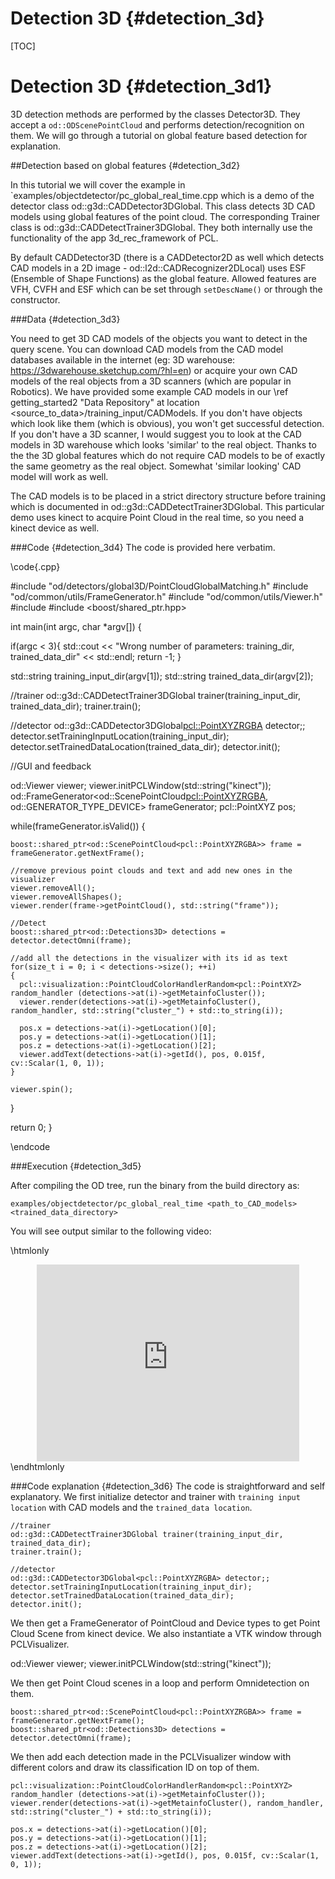 
Detection 3D {#detection_3d}
====
[TOC]

Detection 3D {#detection_3d1}
===========


3D detection methods are performed by the classes Detector3D. They accept a `od::ODScenePointCloud` and performs detection/recognition on them. We will go through a tutorial on global feature based detection for explanation. 


##Detection based on global features {#detection_3d2}

In this tutorial we will cover the example in `examples/objectdetector/pc_global_real_time.cpp which is a demo of the detector class od::g3d::CADDetector3DGlobal. This class detects 3D CAD models using global features of the point cloud. The corresponding Trainer class is  od::g3d::CADDetectTrainer3DGlobal. They both internally use the functionality of the app 3d_rec_framework of PCL.


By default CADDetector3D (there is a CADDetector2D as well which detects CAD models in a 2D image - od::l2d::CADRecognizer2DLocal) uses ESF (Ensemble of Shape Functions) as the global feature. Allowed features are VFH, CVFH and ESF which can be set through `setDescName()` or through the constructor. 

###Data {#detection_3d3}

You need to get 3D CAD models of the objects you want to detect in the query scene. You can download CAD models from the CAD model databases available in the internet (eg: 3D warehouse: https://3dwarehouse.sketchup.com/?hl=en) or acquire your own CAD models of the real objects from a 3D scanners (which are popular in Robotics). We have provided some example CAD models in our \ref getting_started2 "Data Repository" at location \<source_to_data\>/training_input/CADModels. If you don't have objects which look like them (which is obvious), you won't get successful detection. If you don't have a 3D scanner, I would suggest you to look at the CAD models in 3D warehouse which looks 'similar' to the real object. Thanks to the the 3D global features which do not require CAD models to be of exactly the same geometry as the real object. Somewhat 'similar looking' CAD model will work as well. 

The CAD models is to be placed in a strict directory structure before training which is documented in od::g3d::CADDetectTrainer3DGlobal. This particular demo uses kinect to acquire Point Cloud in the real time, so you need a kinect device as well.

###Code {#detection_3d4}
The code is provided here verbatim.

\code{.cpp}

#include "od/detectors/global3D/PointCloudGlobalMatching.h"
#include "od/common/utils/FrameGenerator.h"
#include "od/common/utils/Viewer.h"
#include <string>
#include <boost/shared_ptr.hpp>

int main(int argc, char *argv[])
{

  if(argc < 3){
    std::cout << "Wrong number of parameters: training_dir, trained_data_dir" << std::endl;
    return -1;
  }

  std::string training_input_dir(argv[1]);
  std::string trained_data_dir(argv[2]);

  //trainer
  od::g3d::CADDetectTrainer3DGlobal trainer(training_input_dir, trained_data_dir);
  trainer.train();

  //detector
  od::g3d::CADDetector3DGlobal<pcl::PointXYZRGBA> detector;;
  detector.setTrainingInputLocation(training_input_dir);
  detector.setTrainedDataLocation(trained_data_dir);
  detector.init();

  //GUI and feedback

  od::Viewer viewer;
  viewer.initPCLWindow(std::string("kinect"));
  od::FrameGenerator<od::ScenePointCloud<pcl::PointXYZRGBA>, od::GENERATOR_TYPE_DEVICE> frameGenerator;
  pcl::PointXYZ pos;

  while(frameGenerator.isValid())
  {

    boost::shared_ptr<od::ScenePointCloud<pcl::PointXYZRGBA>> frame = frameGenerator.getNextFrame();

    //remove previous point clouds and text and add new ones in the visualizer
    viewer.removeAll();
    viewer.removeAllShapes();
    viewer.render(frame->getPointCloud(), std::string("frame"));

    //Detect
    boost::shared_ptr<od::Detections3D> detections = detector.detectOmni(frame);

    //add all the detections in the visualizer with its id as text
    for(size_t i = 0; i < detections->size(); ++i)
    {
      pcl::visualization::PointCloudColorHandlerRandom<pcl::PointXYZ> random_handler (detections->at(i)->getMetainfoCluster());
      viewer.render(detections->at(i)->getMetainfoCluster(), random_handler, std::string("cluster_") + std::to_string(i));
       
      pos.x = detections->at(i)->getLocation()[0]; 
      pos.y = detections->at(i)->getLocation()[1]; 
      pos.z = detections->at(i)->getLocation()[2];
      viewer.addText(detections->at(i)->getId(), pos, 0.015f, cv::Scalar(1, 0, 1));
    }

    viewer.spin();
  }

  return 0;
}


\endcode

###Execution {#detection_3d5}

After compiling the OD tree, run the binary from the build directory as: 

    examples/objectdetector/pc_global_real_time <path_to_CAD_models> <trained_data_directory>

You will see output similar to the following video:

\htmlonly
<div align="center">
<iframe width="420" height="315" src="https://www.youtube.com/embed/kosqMb6aeMU" frameborder="0" allowfullscreen></iframe>
</div>
\endhtmlonly


###Code explanation {#detection_3d6}
The code is straightforward and self explanatory. We first initialize detector and trainer with `training input location` with CAD models and the `trained_data location`.

    //trainer
    od::g3d::CADDetectTrainer3DGlobal trainer(training_input_dir, trained_data_dir);
    trainer.train();

    //detector
    od::g3d::CADDetector3DGlobal<pcl::PointXYZRGBA> detector;;
    detector.setTrainingInputLocation(training_input_dir);
    detector.setTrainedDataLocation(trained_data_dir);
    detector.init();

      
We then get a FrameGenerator of PointCloud and Device types to get Point Cloud Scene from kinect device. We also instantiate a VTK window through PCLVisualizer.
 
 
  od::Viewer viewer;
  viewer.initPCLWindow(std::string("kinect"));
              
We then get Point Cloud scenes in a loop and perform Omnidetection on them.
   
    boost::shared_ptr<od::ScenePointCloud<pcl::PointXYZRGBA>> frame = frameGenerator.getNextFrame();
    boost::shared_ptr<od::Detections3D> detections = detector.detectOmni(frame);
     
We then add each detection made in the PCLVisualizer window with different colors and draw its classification ID on top of them.
     
    pcl::visualization::PointCloudColorHandlerRandom<pcl::PointXYZ> random_handler (detections->at(i)->getMetainfoCluster());
    viewer.render(detections->at(i)->getMetainfoCluster(), random_handler, std::string("cluster_") + std::to_string(i));
     
    pos.x = detections->at(i)->getLocation()[0]; 
    pos.y = detections->at(i)->getLocation()[1]; 
    pos.z = detections->at(i)->getLocation()[2];
    viewer.addText(detections->at(i)->getId(), pos, 0.015f, cv::Scalar(1, 0, 1));
            